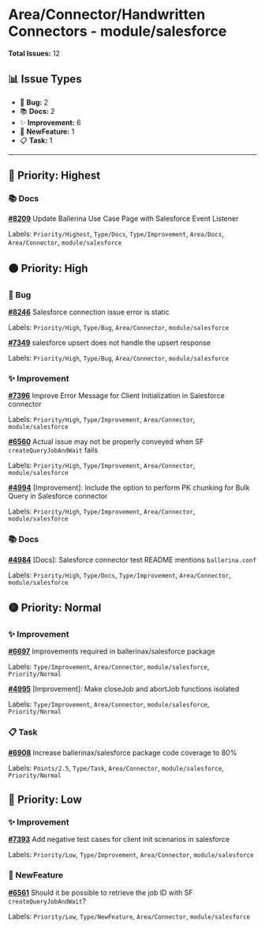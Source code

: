 # Area/Connector/Handwritten Connectors - module/salesforce

**Total Issues:** 12

## 📊 Issue Types

- 🐛 **Bug:** 2
- 📚 **Docs:** 2
- ✨ **Improvement:** 6
- 🚀 **NewFeature:** 1
- 📋 **Task:** 1

---

## 🔴 Priority: Highest

### 📚 Docs

**[#8209](https://github.com/ballerina-platform/ballerina-library/issues/8209)** Update Ballerina Use Case Page with Salesforce Event Listener

Labels: `Priority/Highest`, `Type/Docs`, `Type/Improvement`, `Area/Docs`, `Area/Connector`, `module/salesforce`

## 🟠 Priority: High

### 🐛 Bug

**[#8246](https://github.com/ballerina-platform/ballerina-library/issues/8246)** Salesforce connection issue error is static

Labels: `Priority/High`, `Type/Bug`, `Area/Connector`, `module/salesforce`

**[#7349](https://github.com/ballerina-platform/ballerina-library/issues/7349)** salesforce upsert does not handle the upsert response

Labels: `Priority/High`, `Type/Bug`, `Area/Connector`, `module/salesforce`

### ✨ Improvement

**[#7396](https://github.com/ballerina-platform/ballerina-library/issues/7396)** Improve Error Message for Client Initialization in Salesforce connector

Labels: `Priority/High`, `Type/Improvement`, `Area/Connector`, `module/salesforce`

**[#6560](https://github.com/ballerina-platform/ballerina-library/issues/6560)** Actual issue may not be properly conveyed when SF `createQueryJobAndWait` fails

Labels: `Priority/High`, `Type/Improvement`, `Area/Connector`, `module/salesforce`

**[#4994](https://github.com/ballerina-platform/ballerina-library/issues/4994)** [Improvement]: Include the option to perform PK chunking for Bulk Query in Salesforce connector

Labels: `Priority/High`, `Type/Improvement`, `Area/Connector`, `module/salesforce`

### 📚 Docs

**[#4984](https://github.com/ballerina-platform/ballerina-library/issues/4984)** [Docs]: Salesforce connector test README mentions `ballerina.conf`

Labels: `Priority/High`, `Type/Docs`, `Type/Improvement`, `Area/Connector`, `module/salesforce`

## 🟡 Priority: Normal

### ✨ Improvement

**[#6697](https://github.com/ballerina-platform/ballerina-library/issues/6697)** Improvements required in ballerinax/salesforce package

Labels: `Type/Improvement`, `Area/Connector`, `module/salesforce`, `Priority/Normal`

**[#4995](https://github.com/ballerina-platform/ballerina-library/issues/4995)** [Improvement]: Make closeJob and abortJob functions isolated

Labels: `Type/Improvement`, `Area/Connector`, `module/salesforce`, `Priority/Normal`

### 📋 Task

**[#6908](https://github.com/ballerina-platform/ballerina-library/issues/6908)** Increase ballerinax/salesforce package code coverage to 80%

Labels: `Points/2.5`, `Type/Task`, `Area/Connector`, `module/salesforce`, `Priority/Normal`

## 🔵 Priority: Low

### ✨ Improvement

**[#7393](https://github.com/ballerina-platform/ballerina-library/issues/7393)** Add negative test cases for client init scenarios in salesforce

Labels: `Priority/Low`, `Type/Improvement`, `Area/Connector`, `module/salesforce`

### 🚀 NewFeature

**[#6561](https://github.com/ballerina-platform/ballerina-library/issues/6561)** Should it be possible to retrieve the job ID with SF `createQueryJobAndWait`?

Labels: `Priority/Low`, `Type/NewFeature`, `Area/Connector`, `module/salesforce`

